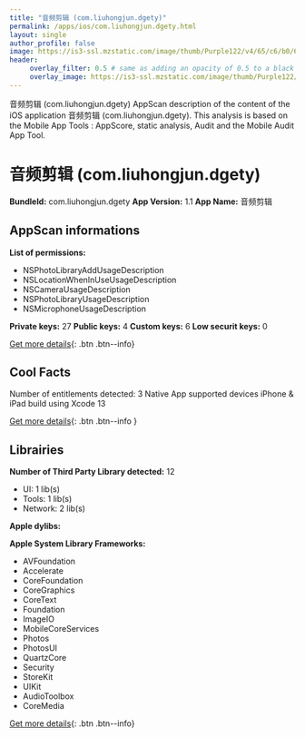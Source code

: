 ```yaml
---
title: "音频剪辑 (com.liuhongjun.dgety)"
permalink: /apps/ios/com.liuhongjun.dgety.html
layout: single
author_profile: false
image: https://is3-ssl.mzstatic.com/image/thumb/Purple122/v4/65/c6/b0/65c6b075-7068-5fbc-0741-150f5620ea80/AppIcon-0-0-1x_U007emarketing-0-0-0-7-0-0-sRGB-0-0-0-GLES2_U002c0-512MB-85-220-0-0.png/512x512bb.jpg
header: 
     overlay_filter: 0.5 # same as adding an opacity of 0.5 to a black background
     overlay_image: https://is3-ssl.mzstatic.com/image/thumb/Purple122/v4/65/c6/b0/65c6b075-7068-5fbc-0741-150f5620ea80/AppIcon-0-0-1x_U007emarketing-0-0-0-7-0-0-sRGB-0-0-0-GLES2_U002c0-512MB-85-220-0-0.png/512x512bb.jpg
---
```

音频剪辑 (com.liuhongjun.dgety) AppScan description of the content of the iOS application 音频剪辑 (com.liuhongjun.dgety). This analysis is based on the Mobile App Tools : AppScore, static analysis, Audit and the Mobile Audit App Tool.

# 音频剪辑 (com.liuhongjun.dgety)

**BundleId:** com.liuhongjun.dgety
**App Version:** 1.1
**App Name:** 音频剪辑


## AppScan informations 

**List of permissions:** 
- NSPhotoLibraryAddUsageDescription
- NSLocationWhenInUseUsageDescription
- NSCameraUsageDescription
- NSPhotoLibraryUsageDescription
- NSMicrophoneUsageDescription
  
  
**Private keys:** 27
**Public keys:** 4
**Custom keys:** 6
**Low securit keys:** 0
  
[Get more details](/pricing.html){: .btn .btn--info}

## Cool Facts

Number of entitlements detected: 3
Native App
supported devices iPhone & iPad
build using Xcode 13
  
[Get more details](/pricing.html){: .btn .btn--info }

## Librairies 
**Number of Third Party Library detected:** 12
- UI: 1 lib(s)
- Tools: 1 lib(s)
- Network: 2 lib(s)


**Apple dylibs:**


**Apple System Library Frameworks:**
- AVFoundation
- Accelerate
- CoreFoundation
- CoreGraphics
- CoreText
- Foundation
- ImageIO
- MobileCoreServices
- Photos
- PhotosUI
- QuartzCore
- Security
- StoreKit
- UIKit
- AudioToolbox
- CoreMedia


  
[Get more details](/pricing.html){: .btn .btn--info}


